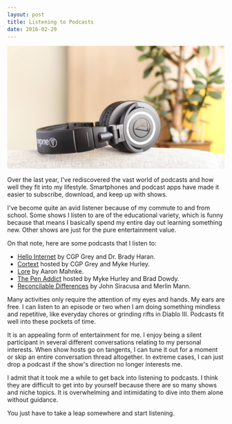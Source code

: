 ```yaml
---
layout: post
title: Listening to Podcasts
date: 2016-02-20
---
```


![](/assets/posts/2016-02-20-listening-to-podcasts.jpg)

Over the last year, I've rediscovered the vast world of podcasts and how well they fit into my lifestyle. Smartphones and podcast apps have made it easier to subscribe, download, and keep up with shows. 

I've become quite an avid listener because of my commute to and from school. Some shows I listen to are of the educational variety, which is funny because that means I basically spend my entire day out learning something new. Other shows are just for the pure entertainment value.

On that note, here are some podcasts that I listen to:

- [Hello Internet](http://www.hellointernet.fm/) by CGP Grey and Dr. Brady Haran.
- [Cortext](https://www.relay.fm/cortex) hosted by CGP Grey and Myke Hurley.
- [Lore](http://www.lorepodcast.com/) by Aaron Mahnke.
- [The Pen Addict](https://www.relay.fm/penaddict) hosted by Myke Hurley and Brad Dowdy.
- [Reconcilable Differences](https://www.relay.fm/rd) by John Siracusa and Merlin Mann.

Many activities only require the attention of my eyes and hands. My ears are free. I can listen to an episode or two when I am doing something mindless and repetitive, like everyday chores or grinding rifts in Diablo III. Podcasts fit well into these pockets of time.

It is an appealing form of entertainment for me. I enjoy being a silent participant in several different conversations relating to my personal interests. When show hosts go on tangents, I can tune it out for a moment or skip an entire conversation thread altogether. In extreme cases, I can just drop a podcast if the show's direction no longer interests me.

I admit that it took me a while to get back into listening to podcasts. I think they are difficult to get into by yourself because there are so many shows and niche topics. It is overwhelming and intimidating to dive into them alone without guidance. 

You just have to take a leap somewhere and start listening.

